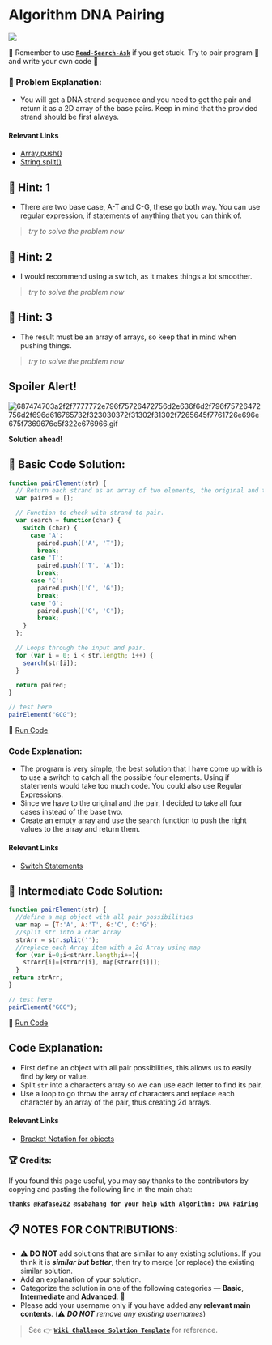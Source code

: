 # Algorithm DNA Pairing

![](https://i.imgur.com/usiNBDU.jpg)

:triangular_flag_on_post: Remember to use [**`Read-Search-Ask`**](FreeCodeCamp-Get-Help) if you get stuck. Try to pair program :busts_in_silhouette: and write your own code :pencil:

### :checkered_flag: Problem Explanation:

- You will get a DNA strand sequence and you need to get the pair and return it as a 2D array of the base pairs. Keep in mind that the provided strand should be first always.

#### Relevant Links

- [Array.push()](JS-Array-Prototype-Push)
- [String.split()](JS-String-Prototype-Split)

## :speech_balloon: Hint: 1

- There are two base case, A-T and C-G, these go both way. You can use regular expression, if statements of anything that you can think of.

> _try to solve the problem now_

## :speech_balloon: Hint: 2

- I would recommend using a switch, as it makes things a lot smoother.

> _try to solve the problem now_

## :speech_balloon: Hint: 3

- The result must be an array of arrays, so keep that in mind when pushing things.

> _try to solve the problem now_

## Spoiler Alert!

![687474703a2f2f7777772e796f75726472756d2e636f6d2f796f75726472756d2f696d616765732f323030372f31302f31302f7265645f7761726e696e675f7369676e5f322e676966.gif](https://files.gitter.im/FreeCodeCamp/Wiki/nlOm/thumb/687474703a2f2f7777772e796f75726472756d2e636f6d2f796f75726472756d2f696d616765732f323030372f31302f31302f7265645f7761726e696e675f7369676e5f322e676966.gif)

**Solution ahead!**

## :beginner: Basic Code Solution:

```javascript
function pairElement(str) {
  // Return each strand as an array of two elements, the original and the pair.
  var paired = [];

  // Function to check with strand to pair.
  var search = function(char) {
    switch (char) {
      case 'A':
        paired.push(['A', 'T']);
        break;
      case 'T':
        paired.push(['T', 'A']);
        break;
      case 'C':
        paired.push(['C', 'G']);
        break;
      case 'G':
        paired.push(['G', 'C']);
        break;
    }
  };

  // Loops through the input and pair.
  for (var i = 0; i < str.length; i++) {
    search(str[i]);
  }

  return paired;
}

// test here
pairElement("GCG");
```

:rocket: [Run Code](https://repl.it/CLmz/0)

### Code Explanation:

- The program is very simple, the best solution that I have come up with is to use a switch to catch all the possible four elements. Using if statements would take too much code. You could also use Regular Expressions.
- Since we have to the original and the pair, I decided to take all four cases instead of the base two.
- Create an empty array and use the `search` function to push the right values to the array and return them.

#### Relevant Links

- [Switch Statements](Challenge-Selecting-From-Many-Options-With-Switch-Statements)

## :sunflower: Intermediate Code Solution:

```javascript
function pairElement(str) {
  //define a map object with all pair possibilities 
  var map = {T:'A', A:'T', G:'C', C:'G'};
  //split str into a char Array
  strArr = str.split('');
  //replace each Array item with a 2d Array using map
  for (var i=0;i<strArr.length;i++){
    strArr[i]=[strArr[i], map[strArr[i]]];
  }
 return strArr;
}

// test here
pairElement("GCG");
```

:rocket: [Run Code](https://repl.it/CLnA/0)

## Code Explanation:

- First define an object with all pair possibilities, this allows us to easily find by key or value.
- Split `str` into a characters array so we can use each letter to find its pair.
- Use a loop to go throw the array of characters and replace each character by an array of the pair, thus creating 2d arrays.

#### Relevant Links

- [Bracket Notation for objects](Challenge-Accessing-Objects-Properties-With-Bracket-Notation)

### :trophy: Credits:

If you found this page useful, you may say thanks to the contributors by copying and pasting the following line in the main chat:

**`thanks @Rafase282 @sabahang for your help with Algorithm: DNA Pairing`**

## :clipboard: NOTES FOR CONTRIBUTIONS:

- :warning: **DO NOT** add solutions that are similar to any existing solutions. If you think it is **_similar but better_**, then try to merge (or replace) the existing similar solution.
- Add an explanation of your solution.
- Categorize the solution in one of the following categories &mdash; **Basic**, **Intermediate** and **Advanced**. :traffic_light:
- Please add your username only if you have added any **relevant main contents**. (:warning: **_DO NOT_** _remove any existing usernames_)

> See :point_right: [**`Wiki Challenge Solution Template`**](Wiki-Template-Challenge-Solution) for reference.
